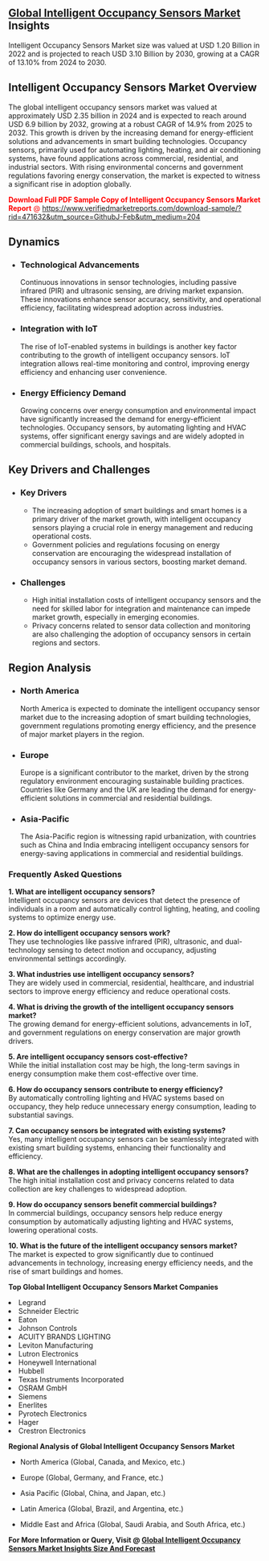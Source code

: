 <h2><a href="https://www.verifiedmarketreports.com/download-sample/?rid=471632&amp;utm_source=GithubJ&amp;utm_medium=204" target="_blank">Global Intelligent Occupancy Sensors Market</a> Insights</h2><p>Intelligent Occupancy Sensors Market size was valued at USD 1.20 Billion in 2022 and is projected to reach USD 3.10 Billion by 2030, growing at a CAGR of 13.10% from 2024 to 2030.</p><p> <h2>Intelligent Occupancy Sensors Market Overview</h2> <p>The global intelligent occupancy sensors market was valued at approximately USD 2.35 billion in 2024 and is expected to reach around USD 6.9 billion by 2032, growing at a robust CAGR of 14.9% from 2025 to 2032. This growth is driven by the increasing demand for energy-efficient solutions and advancements in smart building technologies. Occupancy sensors, primarily used for automating lighting, heating, and air conditioning systems, have found applications across commercial, residential, and industrial sectors. With rising environmental concerns and government regulations favoring energy conservation, the market is expected to witness a significant rise in adoption globally.</p> <p><p><span class=""><span style="color: #ff0000;"><strong>Download Full PDF Sample Copy of Intelligent Occupancy Sensors Market Report</strong> @ </span><a href="https://www.verifiedmarketreports.com/download-sample/?rid=471632&amp;utm_source=GithubJ-Feb&amp;utm_medium=204" target="_blank">https://www.verifiedmarketreports.com/download-sample/?rid=471632&amp;utm_source=GithubJ-Feb&amp;utm_medium=204</a></span></p></p> <h2>Dynamics</h2> <ul> <li><h3>Technological Advancements</h3>Continuous innovations in sensor technologies, including passive infrared (PIR) and ultrasonic sensing, are driving market expansion. These innovations enhance sensor accuracy, sensitivity, and operational efficiency, facilitating widespread adoption across industries.</li> <li><h3>Integration with IoT</h3>The rise of IoT-enabled systems in buildings is another key factor contributing to the growth of intelligent occupancy sensors. IoT integration allows real-time monitoring and control, improving energy efficiency and enhancing user convenience.</li> <li><h3>Energy Efficiency Demand</h3>Growing concerns over energy consumption and environmental impact have significantly increased the demand for energy-efficient technologies. Occupancy sensors, by automating lighting and HVAC systems, offer significant energy savings and are widely adopted in commercial buildings, schools, and hospitals.</li> </ul> <h2>Key Drivers and Challenges</h2> <ul> <li><h3>Key Drivers</h3> <ul> <li>The increasing adoption of smart buildings and smart homes is a primary driver of the market growth, with intelligent occupancy sensors playing a crucial role in energy management and reducing operational costs.</li> <li>Government policies and regulations focusing on energy conservation are encouraging the widespread installation of occupancy sensors in various sectors, boosting market demand.</li> </ul> </li> <li><h3>Challenges</h3> <ul> <li>High initial installation costs of intelligent occupancy sensors and the need for skilled labor for integration and maintenance can impede market growth, especially in emerging economies.</li> <li>Privacy concerns related to sensor data collection and monitoring are also challenging the adoption of occupancy sensors in certain regions and sectors.</li> </ul> </li> </ul> <h2>Region Analysis</h2> <ul> <li><h3>North America</h3>North America is expected to dominate the intelligent occupancy sensor market due to the increasing adoption of smart building technologies, government regulations promoting energy efficiency, and the presence of major market players in the region.</li> <li><h3>Europe</h3>Europe is a significant contributor to the market, driven by the strong regulatory environment encouraging sustainable building practices. Countries like Germany and the UK are leading the demand for energy-efficient solutions in commercial and residential buildings.</li> <li><h3>Asia-Pacific</h3>The Asia-Pacific region is witnessing rapid urbanization, with countries such as China and India embracing intelligent occupancy sensors for energy-saving applications in commercial and residential buildings.</li> </ul> <h3>Frequently Asked Questions</h3> <p><strong>1. What are intelligent occupancy sensors?</strong><br>Intelligent occupancy sensors are devices that detect the presence of individuals in a room and automatically control lighting, heating, and cooling systems to optimize energy use.</p> <p><strong>2. How do intelligent occupancy sensors work?</strong><br>They use technologies like passive infrared (PIR), ultrasonic, and dual-technology sensing to detect motion and occupancy, adjusting environmental settings accordingly.</p> <p><strong>3. What industries use intelligent occupancy sensors?</strong><br>They are widely used in commercial, residential, healthcare, and industrial sectors to improve energy efficiency and reduce operational costs.</p> <p><strong>4. What is driving the growth of the intelligent occupancy sensors market?</strong><br>The growing demand for energy-efficient solutions, advancements in IoT, and government regulations on energy conservation are major growth drivers.</p> <p><strong>5. Are intelligent occupancy sensors cost-effective?</strong><br>While the initial installation cost may be high, the long-term savings in energy consumption make them cost-effective over time.</p> <p><strong>6. How do occupancy sensors contribute to energy efficiency?</strong><br>By automatically controlling lighting and HVAC systems based on occupancy, they help reduce unnecessary energy consumption, leading to substantial savings.</p> <p><strong>7. Can occupancy sensors be integrated with existing systems?</strong><br>Yes, many intelligent occupancy sensors can be seamlessly integrated with existing smart building systems, enhancing their functionality and efficiency.</p> <p><strong>8. What are the challenges in adopting intelligent occupancy sensors?</strong><br>The high initial installation cost and privacy concerns related to data collection are key challenges to widespread adoption.</p> <p><strong>9. How do occupancy sensors benefit commercial buildings?</strong><br>In commercial buildings, occupancy sensors help reduce energy consumption by automatically adjusting lighting and HVAC systems, lowering operational costs.</p> <p><strong>10. What is the future of the intelligent occupancy sensors market?</strong><br>The market is expected to grow significantly due to continued advancements in technology, increasing energy efficiency needs, and the rise of smart buildings and homes.</p> </p><p><strong>Top Global Intelligent Occupancy Sensors Market Companies</strong></p><div data-test-id=""><p><li>Legrand</li><li> Schneider Electric</li><li> Eaton</li><li> Johnson Controls</li><li> ACUITY BRANDS LIGHTING</li><li> Leviton Manufacturing</li><li> Lutron Electronics</li><li> Honeywell International</li><li> Hubbell</li><li> Texas Instruments Incorporated</li><li> OSRAM GmbH</li><li> Siemens</li><li> Enerlites</li><li> Pyrotech Electronics</li><li> Hager</li><li> Crestron Electronics</li></p><div><strong>Regional Analysis of&nbsp;Global Intelligent Occupancy Sensors Market</strong></div><ul><li dir="ltr"><p dir="ltr">North America&nbsp;(Global, Canada, and Mexico, etc.)</p></li><li dir="ltr"><p dir="ltr">Europe (Global, Germany, and France, etc.)</p></li><li dir="ltr"><p dir="ltr">Asia Pacific&nbsp;(Global, China, and Japan, etc.)</p></li><li dir="ltr"><p dir="ltr">Latin America&nbsp;(Global, Brazil, and Argentina, etc.)</p></li><li dir="ltr">Middle East and Africa&nbsp;(Global, Saudi Arabia, and South Africa, etc.)</li></ul><p><strong>For More Information or Query, Visit @&nbsp;</strong><strong><a href="https://www.verifiedmarketreports.com/product/intelligent-occupancy-sensors-market/?utm_source=GithubJ&amp;utm_medium=204" target="_blank">Global Intelligent Occupancy Sensors Market Insights Size And Forecast</a></strong></p></div>
